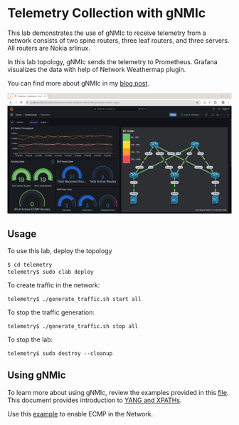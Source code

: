 # Telemetry Collection with gNMIc

This lab demonstrates the use of gNMIc to receive telemetry from a network consists of two spine routers, three leaf routers, and three servers. All routers are Nokia srlinux.

In this lab topology, gNMIc sends the telemetry to Prometheus. Grafana visualizes the data with help of Network Weathermap plugin.

You can find more about gNMIc in my [blog post](http://adhocnode.com/introduction-to-gnmic/).

![grafana](grafana.png)

## Usage

To use this lab, deploy the topology

```
$ cd telemetry
telemetry$ sudo clab deploy
```

To create traffic in the network:

```
telemetry$ ./generate_traffic.sh start all
```

To stop the traffic generation:

```
telemetry$ ./generate_traffic.sh stop all
```


To stop the lab:

```
telemetry$ sudo destroy --cleanup
```

## Using gNMIc

To learn more about using gNMIc, review the examples provided in this [file](gnmic_examples.md). This document provides introduction to [YANG and XPATHs](../docs/yang_xpath.md).

Use this [example](ecmp_config.md) to enable ECMP in the Network.
